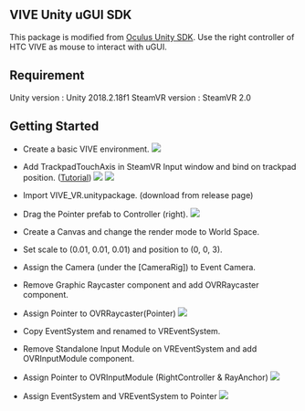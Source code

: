 ## VIVE Unity uGUI SDK
This package is modified from [Oculus Unity SDK](https://developer.oculus.com/downloads/
). 
Use the right controller of HTC VIVE as mouse to interact with uGUI.

## Requirement
Unity version : Unity 2018.2.18f1
SteamVR version : SteamVR 2.0

## Getting Started
- Create a basic VIVE environment.
![](https://i.imgur.com/voL7igx.png)

- Add TrackpadTouchAxis in SteamVR Input window and bind on trackpad position. ([Tutorial](https://www.youtube.com/watch?v=bn8eMxBcI70&list=PLmc6GPFDyfw83KiqUHZceuThGKoyO4hkt))
![](https://i.imgur.com/MHptIQ7.png)
![](https://i.imgur.com/t67AmKs.png)
- Import VIVE_VR.unitypackage. (download from release page)
- Drag the Pointer prefab to Controller (right).
![](https://i.imgur.com/A2ux14b.png)
- Create a Canvas and change the render mode to World Space.
- Set scale to (0.01, 0.01, 0.01) and position to (0, 0, 3).
- Assign the Camera (under the [CameraRig]) to Event Camera.
- Remove Graphic Raycaster component and add OVRRaycaster component.
- Assign Pointer to OVRRaycaster(Pointer)
![](https://i.imgur.com/t1T5jBh.png)
- Copy EventSystem and renamed to VREventSystem.
- Remove Standalone Input Module on VREventSystem and add OVRInputModule component.
- Assign Pointer to OVRInputModule (RightController & RayAnchor)
![](https://i.imgur.com/TF82yBs.png)
- Assign EventSystem and VREventSystem to Pointer
![](https://i.imgur.com/M0LsuT0.png)